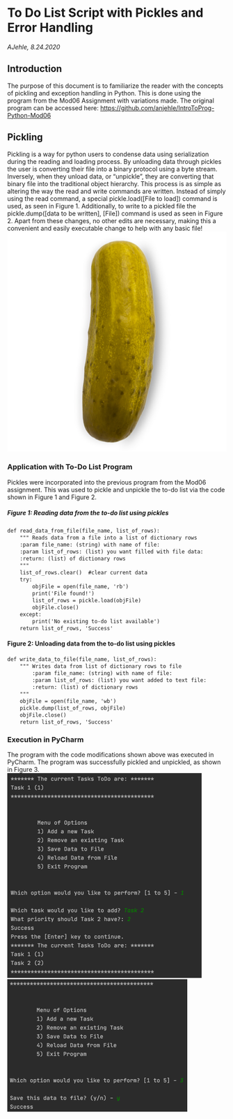 # To Do List Script with Pickles and Error Handling
*AJehle, 8.24.2020*

## Introduction
The purpose of this document is to familiarize the reader with the concepts of pickling and exception handling in Python. This is done using the program from the Mod06 Assignment with variations made. The original program can be accessed here: https://github.com/anjehle/IntroToProg-Python-Mod06

## Pickling
Pickling is a way for python users to condense data using serialization during the reading and loading process. By unloading data through pickles the user is converting their file into a binary protocol using a byte stream. Inversely, when they unload data, or “unpickle”, they are converting that binary file into the traditional object hierarchy. This process is as simple as altering the way the read and write commands are written. Instead of simply using the read command, a special pickle.load([File to load]) command is used, as seen in Figure 1. Additionally, to write to a pickled file the pickle.dump([data to be written], [File]) command is used as seen in Figure 2. Apart from these changes, no other edits are necessary, making this a convenient and easily executable change to help with any basic file!
![Example of a Pickle](https://github.com/anjehle/ITFnd100-Mod07/blob/master/docs/images/pickle.jpg "Pickle")

### Application with To-Do List Program
Pickles were incorporated into the previous program from the Mod06 assignment. This was used to pickle and unpickle the to-do list via the code shown in Figure 1 and Figure 2.

##### Figure 1: Reading data from the to-do list using pickles
```
def read_data_from_file(file_name, list_of_rows):
    """ Reads data from a file into a list of dictionary rows
    :param file_name: (string) with name of file:
    :param list_of_rows: (list) you want filled with file data:
    :return: (list) of dictionary rows
    """
    list_of_rows.clear()  #clear current data
    try:
        objFile = open(file_name, 'rb')
        print('File found!')
        list_of_rows = pickle.load(objFile)
        objFile.close()
    except:
        print('No existing to-do list available')
    return list_of_rows, 'Success'

```
#### Figure 2: Unloading data from the to-do list using pickles
```
def write_data_to_file(file_name, list_of_rows):
    """ Writes data from list of dictionary rows to file
        :param file_name: (string) with name of file:
        :param list_of_rows: (list) you want added to text file:
        :return: (list) of dictionary rows
    """
    objFile = open(file_name, 'wb')
    pickle.dump(list_of_rows, objFile)
    objFile.close()
    return list_of_rows, 'Success'
```

### Execution in PyCharm
The program with the code modifications shown above was executed in PyCharm. The program was successfully pickled and unpickled, as shown in Figure 3.
![Figure 3: Execution of pickled file in PyCharm](https://github.com/anjehle/ITFnd100-Mod07/blob/master/docs/images/PicklesPC1.png "Pickle from PyCharm")
![ ](https://github.com/anjehle/ITFnd100-Mod07/blob/master/docs/images/PicklesPC2.png "Pickle")
